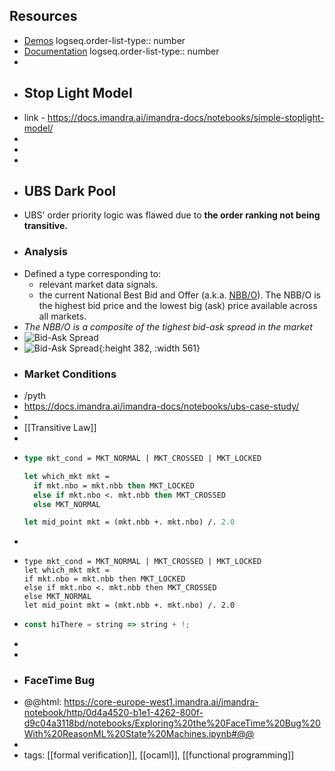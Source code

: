 ## Resources
- [Demos](https://www.imandra.ai/demos)
  logseq.order-list-type:: number
- [Documentation](https://docs.imandra.ai/imandra-docs)
  logseq.order-list-type:: number
-
- ## Stop Light Model
- link - https://docs.imandra.ai/imandra-docs/notebooks/simple-stoplight-model/
-
-
-
- ## UBS Dark Pool
- UBS' order priority logic was flawed due to **the order ranking not being transitive.**
- ### Analysis
- Defined a type corresponding to:
	- relevant market data signals.
	- the current National Best Bid and Offer (a.k.a. [NBB/O](https://www.investopedia.com/terms/n/nbbo.asp)). The NBB/O is the highest bid price and the lowest big (ask) price available across all markets.
- *The NBB/O is a composite of the tighest bid-ask spread in the market*
- ![Bid-Ask Spread](https://www.investopedia.com/thmb/bCGbSYtlVNkYGX1LhFg673U0SWI=/1500x0/filters:no_upscale():max_bytes(150000):strip_icc():format(webp)/bid-askspread-v4-dc6919600c5b4c5084b21e24fd3c7e5e.jpg)
- ![Bid-Ask Spread](https://www.investopedia.com/thmb/bCGbSYtlVNkYGX1LhFg673U0SWI=/1500x0/filters:no_upscale():max_bytes(150000):strip_icc():format(webp)/bid-askspread-v4-dc6919600c5b4c5084b21e24fd3c7e5e.jpg){:height 382, :width 561}
- ### Market Conditions
- /pyth
- https://docs.imandra.ai/imandra-docs/notebooks/ubs-case-study/
-
- [[Transitive Law]]
-
- ```ocaml
  type mkt_cond = MKT_NORMAL | MKT_CROSSED | MKT_LOCKED
  
  let which_mkt mkt =
    if mkt.nbo = mkt.nbb then MKT_LOCKED
    else if mkt.nbo <. mkt.nbb then MKT_CROSSED
    else MKT_NORMAL
  
  let mid_point mkt = (mkt.nbb +. mkt.nbo) /. 2.0
  ```
-
- ```
  type mkt_cond = MKT_NORMAL | MKT_CROSSED | MKT_LOCKED
  let which_mkt mkt =
  if mkt.nbo = mkt.nbb then MKT_LOCKED
  else if mkt.nbo <. mkt.nbb then MKT_CROSSED
  else MKT_NORMAL
  let mid_point mkt = (mkt.nbb +. mkt.nbo) /. 2.0
  ```
- ```javascript
  const hiThere = string => string + !;
  ```
-
-
- ### FaceTime Bug
- @@html: https://core-europe-west1.imandra.ai/imandra-notebook/http/0d4a4520-b1e1-4262-800f-d9c04a3118bd/notebooks/Exploring%20the%20FaceTime%20Bug%20With%20ReasonML%20State%20Machines.ipynb#@@
-
- tags: [[formal verification]], [[ocaml]], [[functional programming]]